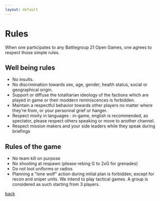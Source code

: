 ```yaml
---
layout: default
---
```


# Rules
When one participates to any Battlegroup 21 Open Games, one agrees to respect those simple rules.

## Well being rules
* No insults.
* No discrimination towards sex, age, gender, health status, social or geographical origin.
* Support or diffuse the totalitarian ideology of the factions which are played in game or their moddern reminiscences is forbidden.
* Maintain a respectful behavior towards other players no matter where they're from, or your personnal grief or hanger.
* Respect mixity in languages : in-game, english is recommended, as spectator, please respect others speaking or move to another channel.
* Respect mission makers and your side leaders while they speak during briefings

## Rules of the game
* No team kill on purpose
* No shooting at respawn (please rebing G to 2xG for grenades)
* Do not loot uniforms or radios
* Planning a "lone wolf" action during initial plan is forbidden, except for recon and sniper units. We intend to play tactical games. A group is considered as such starting from 3 players.


[back](./)
